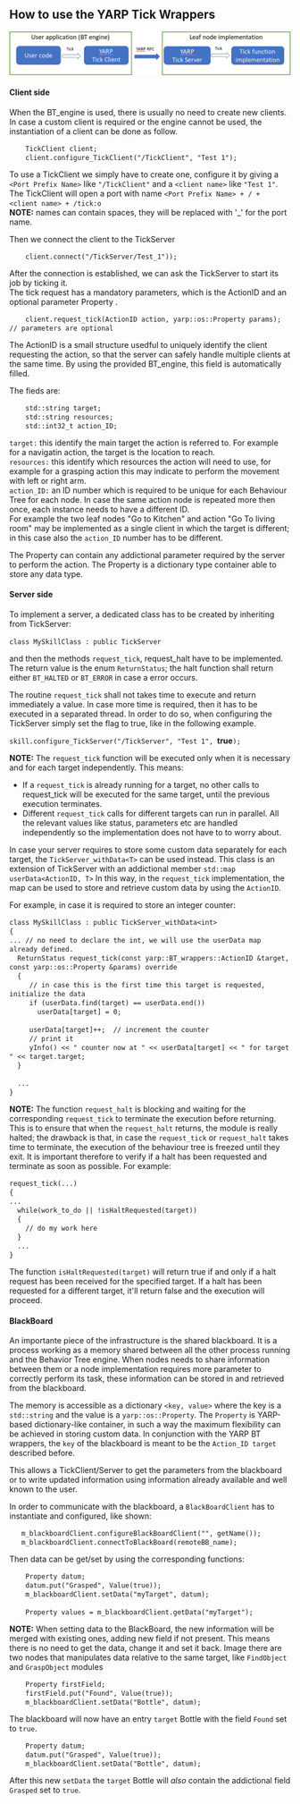 ## How to use the YARP Tick Wrappers

![](/doc/basic_BT_wrappers.png)

#### Client side
When the BT_engine is used, there is usually no need to create new clients. 
In case a custom client is required or the engine cannot be used, the instantiation of a client can be done as follow.

```
    TickClient client;
    client.configure_TickClient("/TickClient", "Test 1");
```

To use a TickClient we simply have to create one,  configure it by giving a `<Port Prefix Name>` like `"/TickClient"` 
and a `<client name>` like `"Test 1"`. The TickClient will open a port with name `<Port Prefix Name> + / + <client name> + /tick:o`
<br> **NOTE:** names can contain spaces, they will be replaced with '_' for the port name.

Then we connect the client to the TickServer
```
    client.connect("/TickServer/Test_1"));
```
    
After the connection is established, we can ask the TickServer to start its job by ticking it.<br>
The tick request has a mandatory parameters, which is the ActionID <action> and an optional parameter Property <params>.

```
    client.request_tick(ActionID action, yarp::os::Property params);  // parameters are optional
```

The ActionID is a small structure usedful to uniquely identify the client requesting the action, so that the server can safely  handle multiple clients at the same time. 
By using the provided BT_engine, this field is automatically filled. 

The fieds are:
```
    std::string target;
    std::string resources;
    std::int32_t action_ID;
```

`target:` this identify the main target the action is referred to. For example for a navigatin action, the target is the location to reach. <br>
`resources:` this identify which resources the action will need to use, for example for a grasping action this may indicate to perform the movement with left or right arm. <br>
`action_ID:` an ID number which is required to be unique for each Behaviour Tree for each node. In case the same action node is repeated more then once, each instance needs to have a different ID. <br>
For example the two leaf nodes "Go to Kitchen" and action "Go To living room" may be implemented as a single client 
in which the target is different; in this case also the `action_ID` number has to be different.

The Property <params> can contain any addictional parameter required by the server to perform the action. The Property is a dictionary type container able to store any data type.

#### Server side

To implement a server, a dedicated class has to be created by inheriting from TickServer:

`class MySkillClass : public TickServer` 

and then the methods `request_tick`, request_halt have to be implemented. 
The return value is the enum `ReturnStatus`; the halt function shall return either `BT_HALTED` or `BT_ERROR` in case a error occurs.

The routine `request_tick` shall not takes time to execute and return immediately a value. In case more time is required, 
then it has to be executed in a separated thread. In order to do so, when configuring the TickServer simply set the <threaded>
flag to true, like in the following example.

`skill.configure_TickServer("/TickServer", "Test 1", `**true**`);`

**NOTE:** The `request_tick` function will be executed only when it is necessary and for each target independently. 
This means:
- If a `request_tick` is already running for a target, no other calls to request_tick will be executed for the same target, 
  until the previous execution terminates.
- Different `request_tick` calls for different targets can run in parallel. All the relevant values like status, parameters etc are 
  handled independently so the implementation does not have to to worry about.
  
  
In case your server requires to store some custom data separately for each target, the `TickServer_withData<T>` can be used instead.
This class is an extension of TickServer with an addictional member `std::map userData<ActionID, T>` 
In this way, in the `request_tick` implementation, the map can be used to store and retrieve custom data by using the `ActionID`.
  
For example, in case it is required to store an integer counter: 
```
class MySkillClass : public TickServer_withData<int>
{
... // no need to declare the int, we will use the userData map already defined.
  ReturnStatus request_tick(const yarp::BT_wrappers::ActionID &target, const yarp::os::Property &params) override
  {
     // in case this is the first time this target is requested, initialize the data
     if (userData.find(target) == userData.end())
       userData[target] = 0;
  
     userData[target]++;  // increment the counter
     // print it
     yInfo() << " counter now at " << userData[target] << " for target " << target.target;
  }
  
  ...
}
 ```
 
**NOTE:** The function `request_halt` is blocking and waiting for the corresponding `request_tick` to terminate the execution before returning. This is to ensure that when the `request_halt` returns, the module is really halted; the 
drawback is that, in case the `request_tick` or `request_halt` takes time to terminate, the execution of the behaviour tree is freezed until they exit.
It is important therefore to verify if a halt has been requested and terminate as soon as possible. For example:
``` 
request_tick(...)
{
...
  while(work_to_do || !isHaltRequested(target))
  {
    // do my work here
  }
  ...
}
```
The function `isHaltRequested(target)` will return true if and only if a halt request has been received for the specified target. If a halt has been requested for a different target, it'll return false and the execution will proceed.


#### BlackBoard

An importante piece of the infrastructure is the shared blackboard. It is a process working as a memory shared between 
all the other process running and the Behavior Tree engine.
When nodes needs to share information between them or a node implementation requires more parameter to correctly perform
its task, these information can be stored in and retrieved from the blackboard.

The memory is accessible as a dictionary `<key, value>` where the key is a `std::string` and the value is a `yarp::os::Property`. The `Property` is YARP-based dictionary-like container, in such a way the maximum flexibility can be achieved in storing custom data.
In conjunction with the YARP BT wrappers, the `key` of the blackboard is meant to be the `Action_ID target` described before.

This allows a TickClient/Server to get the parameters from the blackboard or to write updated information using information already available and well known to the user.

In order to communicate with the blackboard, a `BlackBoardClient` has to instantiate and configured, like shown:
```
   m_blackboardClient.configureBlackBoardClient("", getName());
   m_blackboardClient.connectToBlackBoard(remoteBB_name);
```

Then data can be get/set by using the corresponding functions:
```
    Property datum;
    datum.put("Grasped", Value(true));
    m_blackboardClient.setData("myTarget", datum);

    Property values = m_blackboardClient.getData("myTarget");
```

**NOTE:** When setting data to the BlackBoard, the new information will be merged with existing ones, adding new field if not present. This means there is no need to get the data, change it and set it back.
Image there are two nodes that manipulates data relative to the same target, like `FindObject` and `GraspObject` modules

```
    Property firstField;
    firstField.put("Found", Value(true));
    m_blackboardClient.setData("Bottle", datum);
```
The blackboard will now have an entry `target` Bottle with the field `Found` set to `true`.

```
    Property datum;
    datum.put("Grasped", Value(true));
    m_blackboardClient.setData("Bottle", datum);
```
After this new `setData` the `target` Bottle will *also* contain the addictional field `Grasped` set to `true`.




